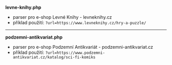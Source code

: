 **levne-knihy.php**
- parser pro e-shop Levné Knihy - levneknihy.cz
- příklad použití: `?url=https://www.levneknihy.cz/hry-a-puzzle/`

---

**podzemni-antikvariat.php**
- parser pro e-shop Podzemní Antikvariát - podzemni-antikvariat.cz
- příklad použití: `?url=https://www.podzemni-antikvariat.cz/katalog/sci-fi-komiks`